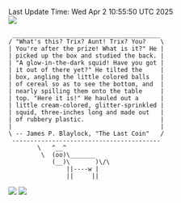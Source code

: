 Last Update Time: 
Wed Apr  2 10:55:50 UTC 2025
<br>![](https://img.shields.io/badge/%E5%A4%A7%E5%AE%B6-%E5%AE%89%E5%AE%89-green)<br>
```
 _________________________________________
/ "What's this? Trix? Aunt! Trix? You?    \
| You're after the prize! What is it?" He |
| picked up the box and studied the back. |
| "A glow-in-the-dark squid! Have you got |
| it out of there yet?" He tilted the     |
| box, angling the little colored balls   |
| of cereal so as to see the bottom, and  |
| nearly spilling them onto the table     |
| top. "Here it is!" He hauled out a      |
| little cream-colored, glitter-sprinkled |
| squid, three-inches long and made out   |
| of rubbery plastic.                     |
|                                         |
\ -- James P. Blaylock, "The Last Coin"   /
 -----------------------------------------
        \   ^__^
         \  (oo)\_______
            (__)\       )\/\
                ||----w |
                ||     ||
```
![](https://github-readme-stats.vercel.app/api?username=chenlitw)
![](https://github-readme-stats.vercel.app/api/top-langs/?username=chenlitw)
